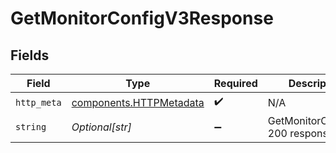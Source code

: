 # GetMonitorConfigV3Response


## Fields

| Field                                                              | Type                                                               | Required                                                           | Description                                                        |
| ------------------------------------------------------------------ | ------------------------------------------------------------------ | ------------------------------------------------------------------ | ------------------------------------------------------------------ |
| `http_meta`                                                        | [components.HTTPMetadata](../../models/components/httpmetadata.md) | :heavy_check_mark:                                                 | N/A                                                                |
| `string`                                                           | *Optional[str]*                                                    | :heavy_minus_sign:                                                 | GetMonitorConfigV3 200 response                                    |
